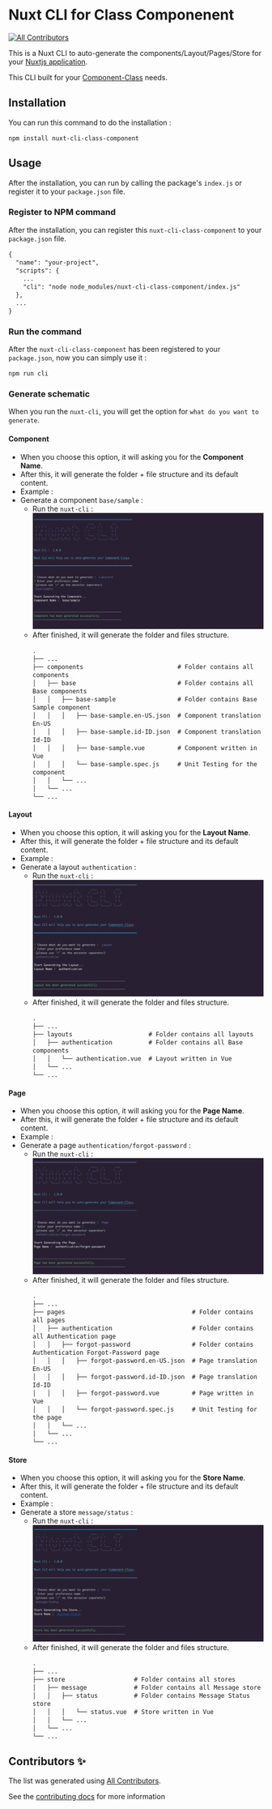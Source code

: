 # Nuxt CLI for Class Componenent
<!-- ALL-CONTRIBUTORS-BADGE:START - Do not remove or modify this section -->
[![All Contributors](https://img.shields.io/badge/all_contributors-0-orange.svg?style=flat-square)](#contributors-)
<!-- ALL-CONTRIBUTORS-BADGE:END -->

This is a Nuxt CLI to auto-generate the components/Layout/Pages/Store for your [Nuxtjs application](https://nuxtjs.org/).

This CLI built for your [Component-Class](https://class-component.vuejs.org) needs.

## Installation

You can run this command to do the installation :

```
npm install nuxt-cli-class-component
```

## Usage

After the installation, you can run by calling the package's `index.js` or register it to your `package.json` file.

### Register to NPM command

After the installation, you can register this `nuxt-cli-class-component` to your `package.json` file.

```
{
  "name": "your-project",
  "scripts": {
    ...
    "cli": "node node_modules/nuxt-cli-class-component/index.js"
  },
  ...
}
```

### Run the command

After the `nuxt-cli-class-component` has been registered to your `package.json`, now you can simply use it :

```
npm run cli
```

### Generate schematic

When you run the `nuxt-cli`, you will get the option for `what do you want to generate`.

#### Component
- When you choose this option, it will asking you for the **Component Name**.
- After this, it will generate the folder + file structure and its default content.
- Example :
- Generate a component `base/sample` :
  - Run the `nuxt-cli` :
    ![Generate component](./documentation/img/01.%20Generate%20Component.png)
  - After finished, it will generate the folder and files structure.
    ```
    .
    ├── ...
    ├── components                          # Folder contains all components
    │   ├── base                            # Folder contains all Base components
    │   │   ├── base-sample                 # Folder contains Base Sample component
    │   │   │   ├── base-sample.en-US.json  # Component translation En-US
    │   │   │   ├── base-sample.id-ID.json  # Component translation Id-ID
    │   │   │   ├── base-sample.vue         # Component written in Vue
    │   │   │   └── base-sample.spec.js     # Unit Testing for the component
    │   │   └── ...
    │   └── ...
    └── ...
    ```

#### Layout
- When you choose this option, it will asking you for the **Layout Name**.
- After this, it will generate the folder + file structure and its default content.
- Example :
- Generate a layout `authentication` :
  - Run the `nuxt-cli` :
    ![Generate layout](./documentation/img/02.%20Generate%20Layout.png)
  - After finished, it will generate the folder and files structure.
    ```
    .
    ├── ...
    ├── layouts                     # Folder contains all layouts
    │   ├── authentication          # Folder contains all Base components
    │   │   └── authentication.vue  # Layout written in Vue
    │   └── ...
    └── ...
    ```

#### Page
- When you choose this option, it will asking you for the **Page Name**.
- After this, it will generate the folder + file structure and its default content.
- Example :
- Generate a page `authentication/forgot-password` :
  - Run the `nuxt-cli` :
    ![Generate page](./documentation/img/03.%20Generate%20Page.png)
  - After finished, it will generate the folder and files structure.
    ```
    .
    ├── ...
    ├── pages                                   # Folder contains all pages
    │   ├── authentication                      # Folder contains all Authentication page
    │   │   ├── forgot-password                 # Folder contains Authentication Forgot-Password page
    │   │   │   ├── forgot-password.en-US.json  # Page translation En-US
    │   │   │   ├── forgot-password.id-ID.json  # Page translation Id-ID
    │   │   │   ├── forgot-password.vue         # Page written in Vue
    │   │   │   └── forgot-password.spec.js     # Unit Testing for the page
    │   │   └── ...
    │   └── ...
    └── ...
    ```

#### Store
- When you choose this option, it will asking you for the **Store Name**.
- After this, it will generate the folder + file structure and its default content.
- Example :
- Generate a store `message/status` :
  - Run the `nuxt-cli` :
    ![Generate page](./documentation/img/04.%20Generate%20Store.png)
  - After finished, it will generate the folder and files structure.
    ```
    .
    ├── ...
    ├── store                   # Folder contains all stores
    │   ├── message             # Folder contains all Message store
    │   │   ├── status          # Folder contains Message Status store
    │   │   │   └── status.vue  # Store written in Vue
    │   │   └── ...
    │   └── ...
    └── ...
    ```

## Contributors ✨

<!-- ALL-CONTRIBUTORS-LIST:START - Do not remove or modify this section -->
<!-- prettier-ignore-start -->
<!-- markdownlint-disable -->
<!-- markdownlint-restore -->
<!-- prettier-ignore-end -->
<!-- ALL-CONTRIBUTORS-LIST:END -->

The list was generated using [All Contributors](https://allcontributors.org/).

See the [contributing docs](https://allcontributors.org/docs/en/project/contribute) for more information
